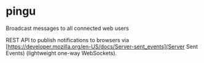 # pingu
Broadcast messages to all connected web users

REST API to publish notifications to browsers via [https://developer.mozilla.org/en-US/docs/Server-sent_events](Server Sent Events) (lightweight one-way WebSockets). 
